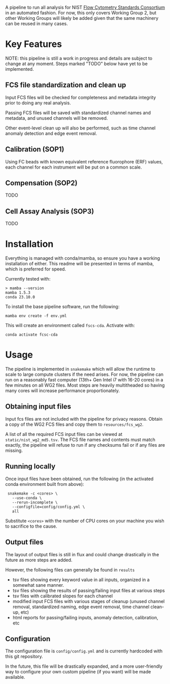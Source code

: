 A pipeline to run all analysis for NIST [Flow Cytometry Standards
Consortium](https://www.nist.gov/programs-projects/nist-flow-cytometry-standards-consortium)
in an automated fashion. For now, this only covers Working Group 2, but other
Working Groups will likely be added given that the same machinery can be reused
in many cases.

# Key Features

NOTE: this pipeline is still a work in progress and details are subject to
change at any moment. Steps marked "TODO" below have yet to be implemented.

## FCS file standardization and clean up

Input FCS files will be checked for completeness and metadata integrity prior to
doing any real analysis.

Passing FCS files will be saved with standardized channel names and metadata,
and unused channels will be removed.

Other event-level clean up will also be performed, such as time channel anomaly
detection and edge event removal.

## Calibration (SOP1)

Using FC beads with known equivalent reference fluorophore (ERF) values, each
channel for each instrument will be put on a common scale.

## Compensation (SOP2)

TODO

## Cell Assay Analysis (SOP3)

TODO

# Installation

Everything is managed with conda/mamba, so ensure you have a working
installation of either. This readme will be presented in terms of mamba, which
is preferred for speed.

Currently tested with:

```
> mamba --version
mamba 1.5.3
conda 23.10.0
```

To install the base pipeline software, run the following:

```
mamba env create -f env.yml
```

This will create an environment called `fscs-cda`. Activate with:

```
conda activate fcsc-cda
```

# Usage

The pipeline is implemented in `snakemake` which will allow the runtime to scale
to large compute clusters if the need arises. For now, the pipeline can run on a
reasonably fast computer (13th+ Gen Intel i7 with 16-20 cores) in a few minutes
on all WG2 files. Most steps are heavily multitheaded so having many cores will
increase performance proportionately.

## Obtaining input files

Input fcs files are not included with the pipeline for privacy reasons. Obtain a
copy of the WG2 FCS files and copy them to `resources/fcs_wg2`.

A list of all the required FCS input files can be viewed at
`static/nist_wg2_md5.tsv`. The FCS file names and contents must match exactly,
the pipeline will refuse to run if any checksums fail or if any files are
missing.

## Running locally

Once input files have been obtained, run the following (in the activated conda
environment built from above):

```
 snakemake -c <cores> \
   --use-conda \
   --rerun-incomplete \
   --configfile=config/config.yml \
   all
```

Substitute `<cores>` with the number of CPU cores on your machine you wish to
sacrifice to the cause.

## Output files

The layout of output files is still in flux and could change drastically in
the future as more steps are added.

However, the following files can generally be found in `results`

* tsv files showing every keyword value in all inputs, organized in a somewhat
  sane manner.
* tsv files showing the results of passing/failing input files at various steps
* tsv files with calibrated slopes for each channel
* modified input FCS files with various stages of cleanup (unused channel
  removal, standardized naming, edge event removal, time channel clean-up, etc)
* html reports for passing/failing inputs, anomaly detection, calibration, etc

## Configuration

The configuration file is `config/config.yml` and is currently hardcoded with
this git repository.

In the future, this file will be drastically expanded, and a more user-friendly
way to configure your own custom pipeline (if you want) will be made available.

